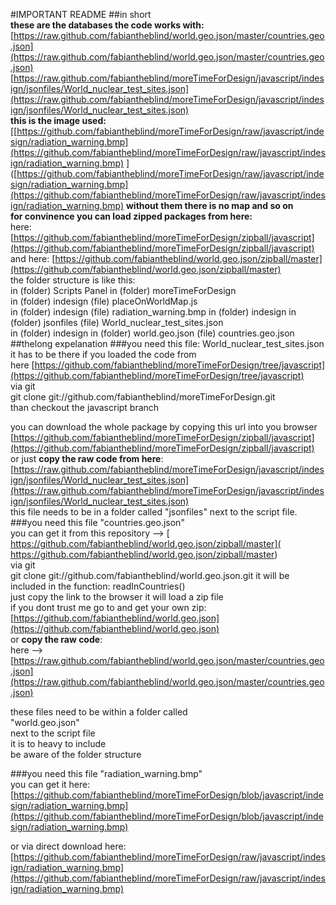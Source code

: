 #IMPORTANT README
##in short  
 **these are the databases the code works with:**  
[https://raw.github.com/fabiantheblind/world.geo.json/master/countries.geo.json](https://raw.github.com/fabiantheblind/world.geo.json/master/countries.geo.json)  
[https://raw.github.com/fabiantheblind/moreTimeForDesign/javascript/indesign/jsonfiles/World_nuclear_test_sites.json](https://raw.github.com/fabiantheblind/moreTimeForDesign/javascript/indesign/jsonfiles/World_nuclear_test_sites.json)  
**this is the image used:** [[https://github.com/fabiantheblind/moreTimeForDesign/raw/javascript/indesign/radiation_warning.bmp](https://github.com/fabiantheblind/moreTimeForDesign/raw/javascript/indesign/radiation_warning.bmp)
]([https://github.com/fabiantheblind/moreTimeForDesign/raw/javascript/indesign/radiation_warning.bmp](https://github.com/fabiantheblind/moreTimeForDesign/raw/javascript/indesign/radiation_warning.bmp)
 **without them there is no map and so on**  
 **for convinence you can load zipped packages from here:**   
 here: [https://github.com/fabiantheblind/moreTimeForDesign/zipball/javascript](https://github.com/fabiantheblind/moreTimeForDesign/zipball/javascript)  
 and here: [https://github.com/fabiantheblind/world.geo.json/zipball/master](https://github.com/fabiantheblind/world.geo.json/zipball/master)   
the folder structure is like this:  
in (folder) Scripts Panel in (folder) moreTimeForDesign      
in (folder) indesign (file) placeOnWorldMap.js  
in (folder) indesign (file) radiation_warning.bmp
in (folder) indesign in (folder) jsonfiles (file) World_nuclear_test_sites.json  
in (folder) indesign in (folder) world.geo.json (file) countries.geo.json  
##thelong expelanation
###you need this file: World_nuclear_test_sites.json    
 it has to be there if you loaded the code from   
 here [https://github.com/fabiantheblind/moreTimeForDesign/tree/javascript](https://github.com/fabiantheblind/moreTimeForDesign/tree/javascript)  
 via git  
 git clone git://github.com/fabiantheblind/moreTimeForDesign.git  
 than checkout the javascript branch  

 you can download the whole package by copying this url into you browser  
 [https://github.com/fabiantheblind/moreTimeForDesign/zipball/javascript](https://github.com/fabiantheblind/moreTimeForDesign/zipball/javascript)  
 or just **copy the raw code from here**:  
 [https://raw.github.com/fabiantheblind/moreTimeForDesign/javascript/indesign/jsonfiles/World_nuclear_test_sites.json](https://raw.github.com/fabiantheblind/moreTimeForDesign/javascript/indesign/jsonfiles/World_nuclear_test_sites.json)  
this file needs to be in a folder called "jsonfiles" next to the script file.  
###you need this file "countries.geo.json"  
you can get it from this repository --> [ https://github.com/fabiantheblind/world.geo.json/zipball/master]( https://github.com/fabiantheblind/world.geo.json/zipball/master)  
 via git   
 git clone git://github.com/fabiantheblind/world.geo.json.git 
 it will be included in the function: readInCountries()  
 just copy the link to the browser it will load a zip file  
 if you dont trust me go to and get your own zip:  
 [https://github.com/fabiantheblind/world.geo.json](https://github.com/fabiantheblind/world.geo.json)  
 or **copy the raw code**:  
 here --> [https://raw.github.com/fabiantheblind/world.geo.json/master/countries.geo.json](https://raw.github.com/fabiantheblind/world.geo.json/master/countries.geo.json)  
  
 these files need to be within a folder called   
 "world.geo.json"  
 next to the script file  
 it is to heavy to include  
 be aware of the folder structure  

###you need this file "radiation_warning.bmp"  
you can get it here: [https://github.com/fabiantheblind/moreTimeForDesign/blob/javascript/indesign/radiation_warning.bmp](https://github.com/fabiantheblind/moreTimeForDesign/blob/javascript/indesign/radiation_warning.bmp)
    
or via direct download here: [https://github.com/fabiantheblind/moreTimeForDesign/raw/javascript/indesign/radiation_warning.bmp](https://github.com/fabiantheblind/moreTimeForDesign/raw/javascript/indesign/radiation_warning.bmp)


